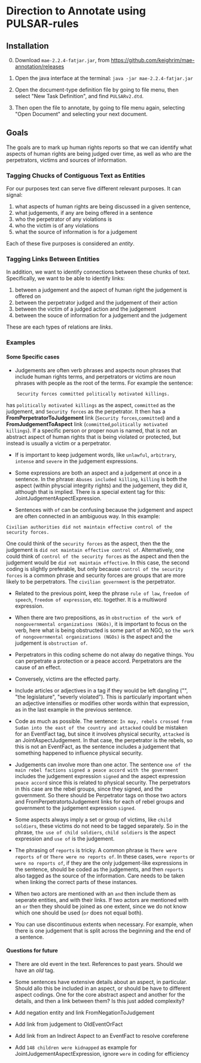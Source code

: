 # Direction to Annotate using PULSAR-rules


## Installation

0. Download `mae-2.2.4-fatjar.jar`, from https://github.com/keighrim/mae-annotation/releases

1. Open the java interface at the terminal:
`java -jar mae-2.2.4-fatjar.jar`

2. Open the document-type definition file by going to file menu, then select "New Task Definition", and find `PULSARv2.dtd`.

3. Then open the file to annotate, by going to file menu again, selecting "Open Document" and selecting your next document.



## Goals

The goals are to mark up human rights reports so that we can identify what aspects of human rights are being judged over time, as well as who are the perpetrators, victims and sources of information.


### Tagging Chucks of Contiguous Text as Entities

For our purposes text can serve five different relevant purposes. It can signal:

1) what aspects of human rights are being discussed in a given sentence, 
2) what judgements, if any are being offered in a sentence
3) who the perpetrator of any violations is
4) who the victim is of any violations
5) what the source of information is for a judgement

Each of these five purposes is considered an *entity*. 


### Tagging Links Between Entities

In addition, we want to identify connections between these chunks of text. Specifically, we want to be able to identify links:

1) between a judgement and the aspect of human right the judgement is offered on
2) between the perpetrator judged and the judgement of their action
3) between the victim of a judged action and the judgement
4) between the souce of information for a judgement and the judgement

These are each types of relations are *links*.


### Examples


#### Some Specific cases

- Judgements are often verb phrases and aspects noun phrases that include human rights terms, and perpetrators or victims are noun phrases with people as the root of the terms. For example the sentence: 
```
    Security forces committed politically motivated killings.
```
has `politically motivated killings` as the aspect, `committed` as the judgement, and `Security forces` as the                  perpetrator.   It then has a __FromPerpetratorToJudgement__ link (`Security forces`,`committed`) and a                 __FromJudgementToAspect__ link (`committed`,`politically motivated killings`). If a specific person or proper noun is         named, that is not an abstract aspect of human rights that is being violated or protected, but instead is usually a      victim or a perpetrator. 

- If is important to keep judgement words, like `unlawful`, `arbitrary`, `intense` and `severe` in the judgement expressions. 

- Some expressions are both an aspect and a judgement at once in a sentence. In the phrase: `Abuses included killing`, `killing` is both the aspect (within physcial integrity rights) and the judgement, they did it, although that is implied. There is a special extent tag for this: JointJudgementAspectExpression.

- Sentences with `of` can be confusing because the judgement and aspect are often connected in an ambiguous way. In this example: 
```
Civilian authorities did not maintain effective control of the security forces.
```
One could think of the `security forces` as the aspect, then the the judgement is `did not maintain effective control of`.  Alternatively, one could think of `control of the security forces` as the aspect and then the judgement would be `did not maintain effective`. In this case, the second coding is slightly preferable, but only because `control of the security forces` is a common phrase and security forces are groups that are more likely to be perpetrators. The `civilian government` is the perpetrator.

- Related to the previous point, keep the phrase `rule of law`, `freedom of speech`, `freedom of expression`, etc. together. It is a multiword expression.

- When there are two prepositions, as in `obstruction of the work of nongovernmental organizations (NGOs)`, it is important to focus on the verb, here what is being obstructed is some part of an NGO, so `the work of nongovernmental organizations (NGOs)` is the aspect and the judgement is `obstruction of`.

- Perpetrators in this coding scheme do not alway do negative things. You can perpetrate a protection or a peace accord. Perpetrators are the cause of an effect.

- Conversely, victims are the effected party. 

- Include articles or adjectives in a tag if they would be left dangling ("<The executive>", "the legislature", "severly violated"). This is particularly important when an adjective intensifies or modifies other words within that expression, as in the last example in the previous sentence. 

- Code as much as possible. The sentence:
`In may, rebels crossed from Sudan into the east of the country and attacked` could be mistaken for an EventFact tag, but since it involves physical security, `attacked` is an JointAspectJudgement. In that case, the perpetrator is the rebels, so this is not an EventFact, as the sentence includes a judgement that something happened to influence physical security.

- Judgements can involve more than one actor. The sentence `one of the main rebel factions signed a peace accord with the government` includes the judgement expression `signed` and the aspect expression `peace accord` since this is related to physical security. The perpetrators in this case are the rebel groups, since they signed, and the government. So there should be Perpetrator tags on those two actors and FromPerpetratortoJudgement links for each of rebel groups and government to the judgement expression `signed`.

- Some aspects always imply a set or group of victims, like `child soldiers`, these victims do not need to be tagged separately. So in the phrase, `the use of child soldiers`, `child soldiers` is the aspect expression and `use of` is the judgement.

- The phrasing of `reports` is tricky. A common phrase is `There were reports of` or `There were no reports of`. In these cases, `were reports` or `were no reports of`, if they are the only judgement-like expressions in the sentence, should be coded as the judgements, and then `reports` also tagged as the source of the information. Care needs to be taken when linking the correct parts of these instances.

- When two actors are mentioned with an `and` then include them as seperate entities, and with their links. If two actors are mentioned with an `or` then they should be joined as one extent, since we do not know which one should be used (`or` does not equal both).

- You can use discontinuous extents when necessary. For example, when there is one judgement that is split across the beginning and the end of a sentence.


#### Questions for future

- There are old event in the text. References to past years. Should we have an *old* tag.

- Some sentences have extensive details about an aspect, in particular. Should allo this be included in an aspect, or should be have to different aspect codings. One for the core abstract aspect and another for the details, and then a link between them? Is this just added complexity?

- Add negation entity and link FromNegationToJudgement

- Add link from judgement to OldEventOrFact

- Add link from an Indirect Aspect to an EventFact to resolve coreferene

- Add `148 children were kidnapped` as example for JointJudgementAspectExpression, ignore `were` in coding for efficiency



